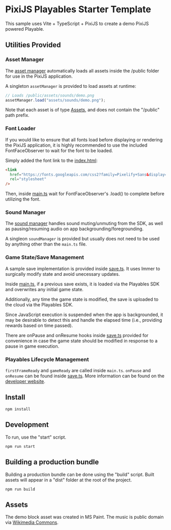 # PixiJS Playables Starter Template

This sample uses Vite + TypeScript + PixiJS to create a demo PixiJS powered Playable.

## Utilities Provided

### Asset Manager

The [asset manager](src/core/assets/assetManager.ts) automatically loads all
assets inside the /public folder for use in the PixiJS application.

A singleton `assetManager` is provided to load assets at runtime:

```typescript
// Loads /public/assets/sounds/demo.png
assetManager.load("assets/sounds/demo.png");
```

Note that each asset is of type [Assets](https://pixijs.com/7.x/guides/components/assets),
and does not contain the "/public" path prefix.

### Font Loader

If you would like to ensure that all fonts load before displaying or
rendering the PixiJS application, it is highly recommended to use the
included FontFaceObserver to wait for the font to be loaded.

Simply added the font link to the [index.html](index.html):

```html
<link
  href="https://fonts.googleapis.com/css2?family=Pixelify+Sans&display=swap"
  rel="stylesheet"
/>
```

Then, inside [main.ts](main.ts) wait for FontFaceObserver's .load() to complete
before utilizing the font.

### Sound Manager

The [sound manager](src/core/sounds/soundManager.ts) handles sound muting/unmuting
from the SDK, as well as pausing/resuming audio on app backgrounding/foregrounding.

A singleon `soundManager` is provided but usually does not
need to be used by anything other than the `main.ts` file.

### Game State/Save Management

A sample save implementation is provided inside [save.ts](src/gamestate/save.ts).
It uses Immer to surgically modify state and avoid unecessary updates.

Inside [main.ts](src/main.ts), if a previous save exists, it is loaded via the
Playables SDK and overwrites any initial game state.

Additionally, any time the game state is modified, the save is uploaded to the
cloud via the Playables SDK.

Since JavaScript execution is suspended when the app is backgrounded,
it may be desirable to detect this and handle the elapsed time (i.e.,
providing rewards based on time passed).

There are onPause and onResume hooks inside [save.ts](src/gamestate/save.ts)
provided for convenience in case the game state should be
modified in response to a pause in game execution.

### Playables Lifecycle Management

`firstFrameReady` and `gameReady` are called inside `main.ts`. `onPause` and
`onResume` can be found inside [save.ts](src/gamestate/save.ts). More information can be found on the [developer website](https://developers.google.com/youtube/gaming/playables/).

## Install

```shell
npm install
```

## Development

To run, use the "start" script.

```shell
npm run start
```

## Building a production bundle

Building a production bundle can be done using the "build" script. Built assets will appear in a "dist" folder at the root of the project.

```shell
npm run build
```

## Assets

The demo block asset was created in MS Paint. The music is public domain via [Wikimedia Commons](https://commons.wikimedia.org/wiki/File:Ludwig_van_Beethoven_-_sonata_no._14_in_c_sharp_minor_%27moonlight%27,_op._27_no._2_-_i._adagio_sostenuto.ogg).
